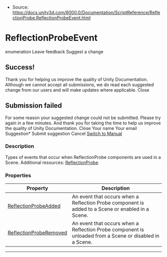 * Source: https://docs.unity3d.com/6000.0/Documentation/ScriptReference/ReflectionProbe.ReflectionProbeEvent.html

# ReflectionProbeEvent
enumeration
Leave feedback
Suggest a change
## Success!
Thank you for helping us improve the quality of Unity Documentation. Although we cannot accept all submissions, we do read each suggested change from our users and will make updates where applicable.
Close
## Submission failed
For some reason your suggested change could not be submitted. Please <a>try again</a> in a few minutes. And thank you for taking the time to help us improve the quality of Unity Documentation.
Close
Your name Your email Suggestion* Submit suggestion
Cancel
[Switch to Manual](https://docs.unity3d.com/6000.0/Documentation/Manual/class-ReflectionProbe.html "Go to ReflectionProbe Component in the Manual")
### Description
Types of events that occur when ReflectionProbe components are used in a Scene.
Additional resources: [ReflectionProbe](https://docs.unity3d.com/6000.0/Documentation/ScriptReference/ReflectionProbe.html).
### Properties
Property | Description  
---|---  
[ReflectionProbeAdded](https://docs.unity3d.com/6000.0/Documentation/ScriptReference/ReflectionProbe.ReflectionProbeEvent.ReflectionProbeAdded.html) | An event that occurs when a Reflection Probe component is added to a Scene or enabled in a Scene.  
[ReflectionProbeRemoved](https://docs.unity3d.com/6000.0/Documentation/ScriptReference/ReflectionProbe.ReflectionProbeEvent.ReflectionProbeRemoved.html) | An event that occurs when a Reflection Probe component is unloaded from a Scene or disabled in a Scene.  
* * *

